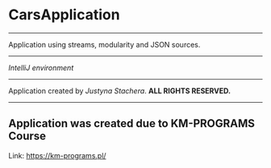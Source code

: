 # CarsApplication

---

Application using streams, modularity and JSON sources.

---

*IntelliJ environment*

---

Application created by _Justyna Stachera_. **ALL RIGHTS RESERVED.**

---

## Application was created due to KM-PROGRAMS Course
Link: https://km-programs.pl/
